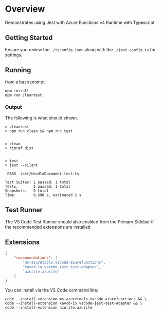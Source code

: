 # Overview
Demonstrates using Jest with Azure Functions v4 Runtime with Typescript

## Getting Started
Ensure you review the `./tsconfig.json` along with the `./jest.config.ts` for settings.

## Running

from a bash prompt

```shell
npm install
npm run cleantest
```

### Output
The following is what should shown.

```shell
> cleantest
> npm run clean && npm run test


> clean
> rimraf dist


> test
> jest --silent

 PASS  test/HandleDocument.test.ts

Test Suites: 1 passed, 1 total
Tests:       1 passed, 1 total
Snapshots:   0 total
Time:        0.698 s, estimated 2 s
```

## Test Runner
The VS Code Test Runner should also enabled from the Primary Sidebar if the recommended extensions are installed 

## Extensions

```json
{
    "recommendations": [
        "ms-azuretools.vscode-azurefunctions",
        "kavod-io.vscode-jest-test-adapter",
        "azurite.azurite"
    ]
}
```

You can install via the VS Code command line:

```shell
code --install-extension ms-azuretools.vscode-azurefunctions && \
code --install-extension kavod-io.vscode-jest-test-adapter && \
code --install-extension azurite.azurite
```
